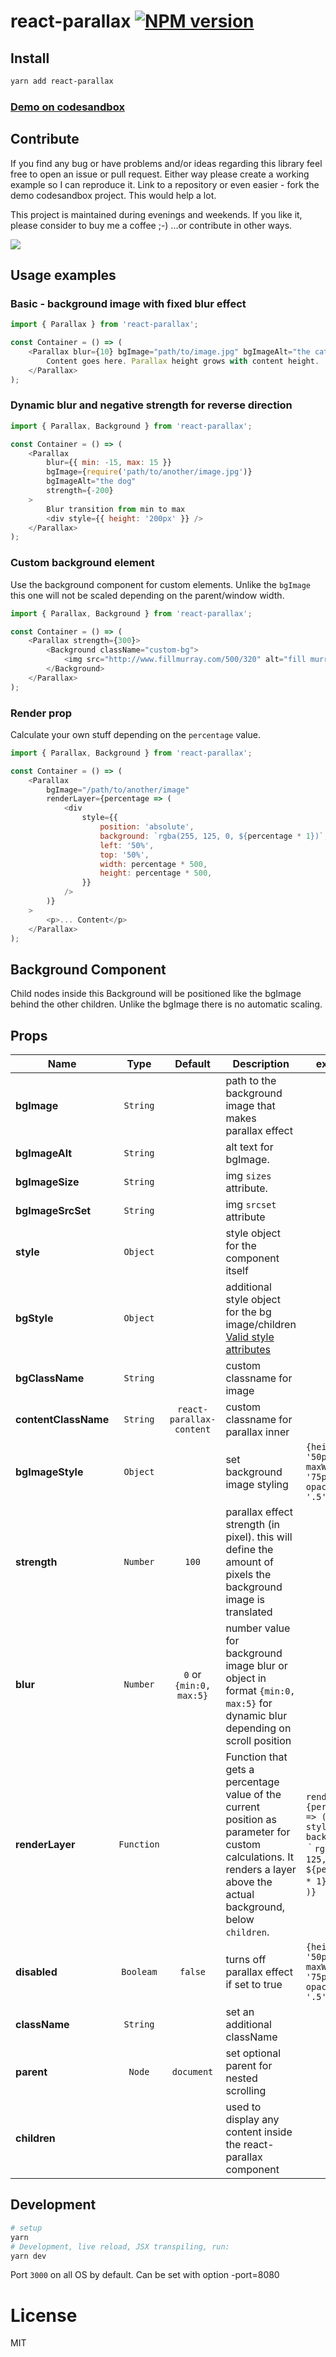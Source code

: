 # react-parallax [![NPM version][npm-image]][npm-url]

## Install

```sh
yarn add react-parallax
```

### [Demo on codesandbox](https://codesandbox.io/embed/r0yEkozrw?view=preview)

## Contribute

If you find any bug or have problems and/or ideas regarding this library feel free to open an issue or pull request. Either way please create a working example so I can reproduce it. Link to a repository or even easier - fork the demo codesandbox project. This would help a lot.

This project is maintained during evenings and weekends. If you like it, please consider to buy me a coffee ;-) ...or contribute in other ways.

<a href="https://www.buymeacoffee.com/rrutsche"><img src="https://img.buymeacoffee.com/button-api/?text=Buy me a coffee&emoji=&slug=rrutsche&button_colour=FFDD00&font_colour=000000&font_family=Cookie&outline_colour=000000&coffee_colour=ffffff"></a>

## Usage examples

### Basic - background image with fixed blur effect

```javascript
import { Parallax } from 'react-parallax';

const Container = () => (
    <Parallax blur={10} bgImage="path/to/image.jpg" bgImageAlt="the cat" strength={200}>
        Content goes here. Parallax height grows with content height.
    </Parallax>
);
```

### Dynamic blur and negative strength for reverse direction

```javascript
import { Parallax, Background } from 'react-parallax';

const Container = () => (
    <Parallax
        blur={{ min: -15, max: 15 }}
        bgImage={require('path/to/another/image.jpg')}
        bgImageAlt="the dog"
        strength={-200}
    >
        Blur transition from min to max
        <div style={{ height: '200px' }} />
    </Parallax>
);
```

### Custom background element

Use the background component for custom elements. Unlike the `bgImage` this one will not be scaled depending on the parent/window width.

```javascript
import { Parallax, Background } from 'react-parallax';

const Container = () => (
    <Parallax strength={300}>
        <Background className="custom-bg">
            <img src="http://www.fillmurray.com/500/320" alt="fill murray" />
        </Background>
    </Parallax>
);
```

### Render prop

Calculate your own stuff depending on the `percentage` value.

```javascript
import { Parallax, Background } from 'react-parallax';

const Container = () => (
    <Parallax
        bgImage="/path/to/another/image"
        renderLayer={percentage => (
            <div
                style={{
                    position: 'absolute',
                    background: `rgba(255, 125, 0, ${percentage * 1})`,
                    left: '50%',
                    top: '50%',
                    width: percentage * 500,
                    height: percentage * 500,
                }}
            />
        )}
    >
        <p>... Content</p>
    </Parallax>
);
```

## Background Component

Child nodes inside this Background will be positioned like the bgImage behind the other children. Unlike the bgImage there is no automatic scaling.

## Props

| Name                  |   Type        | Default                   | Description                                                                                                                                                           | example                                                                                                |
| --------------------- | :-----------: | :-----------------------: | ----------------------------------------------------------------------------------------------------------------------------------------------------------------------| ------------------------------------------------------------------------------------------------------ |
| **bgImage**           | `String`      |                           | path to the background image that makes parallax effect                                                                                                               |                                                                                                        |
| **bgImageAlt**        | `String`      |                           | alt text for bgImage.                                                                                                                                                 |                                                                                                        |
| **bgImageSize**       | `String`      |                           | img `sizes` attribute.                                                                                                                                                |                                                                                                        |
| **bgImageSrcSet**     | `String`      |                           | img `srcset` attribute                                                                                                                                                |                                                                                                        |
| **style**             | `Object`      |                           | style object for the component itself                                                                                                                                 |                                                                                                        |
| **bgStyle**           | `Object`      |                           | additional style object for the bg image/children  [Valid style attributes](https://developer.mozilla.org/en-US/docs/Web/CSS/CSS_Properties_Reference)                |                                                                                                        |
| **bgClassName**       | `String`      |                           | custom classname for image                                                                                                                                            |                                                                                                        |
| **contentClassName**  | `String`      | `react-parallax-content`  | custom classname for parallax inner                                                                                                                                   |                                                                                                        |
| **bgImageStyle**      | `Object`      |                           | set background image styling                                                                                                                                          | `{height: '50px', maxWidth: '75px', opacity: '.5'}`                                                    |
| **strength**          | `Number`      | `100`                     | parallax effect strength (in pixel). this will define the amount of pixels the background image is translated                                                         |                                                                                                        |
| **blur**              | `Number`      | `0` or  `{min:0, max:5}`  | number value for background image blur or object in format `{min:0, max:5}` for dynamic blur depending on scroll position                                             |                                                                                                        |
| **renderLayer**       | `Function`    |                           | Function that gets a percentage value of the current position as parameter for custom calculations. It renders a layer above the actual background, below `children`. | `renderLayer={percentage => (<div style={{ background:｀rgba(255, 125, 0, ${percentage * 1})｀}}/> )}`  |
| **disabled**          | `Booleam`     | `false`                   | turns off parallax effect if set to true                                                                                                                              | `{height: '50px', maxWidth: '75px', opacity: '.5'}`                                                    |
| **className**         | `String`      |                           | set an additional className                                                                                                                                           |                                                                                                        |
| **parent**           | `Node`        | `document`                | set optional parent for nested scrolling                                                                                                                              |                                                                                                        |
| **children**          |               |                           | used to display any content inside the react-parallax component                                                                                                       |                                                                                                        |

## Development

```sh
# setup
yarn
# Development, live reload, JSX transpiling, run:
yarn dev
```

Port `3000` on all OS by default. Can be set with option -port=8080

# License

MIT

[npm-image]: https://img.shields.io/npm/v/react-parallax.svg?style=flat-square
[npm-url]: https://www.npmjs.com/package/react-parallax
